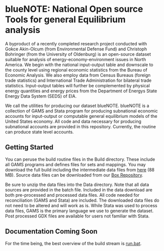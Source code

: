 # blueNOTE: **N**ational **O**pen source **T**ools for general **E**quilibrium analysis

A byproduct of a recently completed research project conducted with Gokce
Akin-Olcum (from Environmental Defense Fund) and Christoph Bohringer
(from the University of Oldenburg) is an open-source dataset suitable for
analysis of energy-economy-environment issues in North America. We begin with
the national input-output table and downscale to the county level using
regional economic statistics from the Bureau of Economic Analysis. We also
employ data from Census Bureaus (foreign trade statistics) and International
Trade Administration for bilateral trade statistics. Input-output tables will
further be complemented by physical energy quantities and energy prices from
the Department of Energys State Energy Data System (SEDS) of EIA.

We call the utilities for producing our dataset blueNOTE. blueNOTE is a
collection of GAMS and Stata program for producing subnational economic
accounts for input-output or computable general equilibrium models of the
United States economy. All code and data necessary for producing subnational
accounts are provided in this repository. Currently, the routine can produce
state level accounts.

## Getting Started ##

You can peruse the build routine files in the Build directory. These include
all GAMS programs and defines files for sets and mappings. You may download the
full build including the intermediate data files from
[here](https://aae.wisc.edu/BlueNOTE/build/build.zip) (88 MB). Source data files can
be downloaded from
our
[Box Repository](https://uwmadison.box.com/s/3pazisdjxc80gu12kdx7hke6tvno7tpz).

Be sure to unzip the data files into the Data directory. Note that all data
sources are provided in the batch file. Included in the data download are both
pre-processed and processed data files. All code needed for reconciliation
(GAMS and Stata) are included. The downloaded data files do not need to be
altered and will work as is. While Stata was used to process data files, GAMS
is the primary language we use to generate the dataset. Post processed GDX
files are available for users not familiar with Stata.

## Documentation Coming Soon ##

For the time being, the best overview of the build stream
is
[run.bat](https://github.com/drewschreiber/blueNOTE/blob/master/Build/run.bat).
